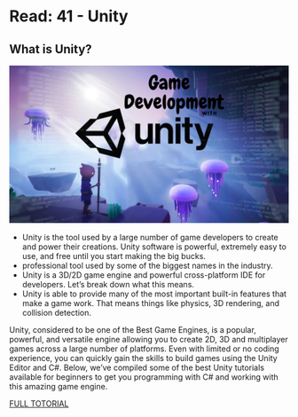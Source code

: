 # Read: 41 - Unity

## What is Unity?
![](./img/R.jpg)

- Unity is the tool used by a large number of game developers to create and power their creations. Unity software is powerful, extremely easy to use, and free until you start making the big bucks.
- professional tool used by some of the biggest names in the industry.
- Unity is a 3D/2D game engine and powerful cross-platform IDE for developers. Let’s break down what this means.
- Unity is able to provide many of the most important built-in features that make a game work. That means things like physics, 3D rendering, and collision detection. 

Unity, considered to be one of the Best Game Engines, is a popular, powerful, and versatile engine allowing you to create 2D, 3D and multiplayer games across a large number of platforms. Even with limited or no coding experience, you can quickly gain the skills to build games using the Unity Editor and C#. Below, we’ve compiled some of the best Unity tutorials available for beginners to get you programming with C# and working with this amazing game engine.


[FULL TOTORIAL](www.tutorialspoint.com/unity/unity_quick_guide.htm)
